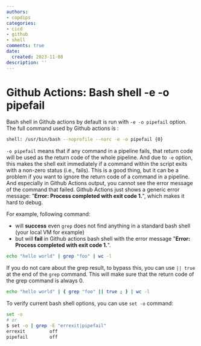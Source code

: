 ```yaml
---
authors:
- copdips
categories:
- cicd
- github
- shell
comments: true
date:
  created: 2023-11-08
description: ''
---
```


# Github Actions: Bash shell -e -o pipefail

Bash shell in Github actions by default is run with `-e -o pipefail` option. The full command used by Github actions is :

```bash
shell: /usr/bin/bash --noprofile --norc -e -o pipefail {0}
```

<!-- more -->

`-o pipefail` means that if any command in a pipeline fails, that return code will be used as the return code of the whole pipeline. And due to `-e` option, this makes the shell exit immediately if a command within the script exits with a non-zero status (i.e., fails). This is a good thing, but it can be a problem if you want to ignore the return code of a command in a pipeline. And especially in Github Actions output, you cannot see the error message of the command that failed. Github Actions just shows a generic error message: "**Error: Process completed with exit code 1.**", which makes it hard to debug.

For example, following command:

- will **success** even `grep` does not find anything in a standard bash shell (your local VM for example)
- but will **fail** in Github actions bash shell with the error message "**Error: Process completed with exit code 1.**".

```bash
echo "hello world" | grep "foo" | wc -l
```

If you do not care about the grep result, to bypass this, you can use `|| true` at the end of the `grep` command. This will make sure that the return code of the grep command is always 0.

```bash
echo "hello world" | { grep "foo" || true ; } | wc -l
```

To verify current bash shell options, you can use `set -o` command:

```bash
set -o
# or
$ set -o | grep -E "errexit|pipefail"
errexit         off
pipefail        off
```

